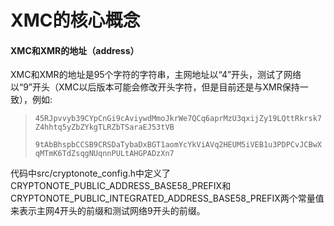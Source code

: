# XMC的核心概念

#### XMC和XMR的地址（address）

XMC和XMR的地址是95个字符的字符串，主网地址以“4”开头，测试了网络以“9”开头（XMC以后版本可能会修改开头字符，但是目前还是与XMR保持一致），例如:

> `45RJpvvyb39CYpCnGi9cAviywdMmoJkrWe7QCq6aprMzU3qxijZy19LQttRkrsk7Z4hhtq5yZbZYkgTLRZbTSaraEJ53tVB`
>
> `9tAbBhspbCCSB9CRSDaTybaDxBGT1aomYcYkViAVq2HEUM5iVEB1u3PDPCvJCBwXqMTmK6TdZsqgNUqnnPULtAHGPADzXn7`

代码中src/cryptonote\_config.h中定义了CRYPTONOTE\_PUBLIC\_ADDRESS\_BASE58\_PREFIX和CRYPTONOTE\_PUBLIC\_INTEGRATED\_ADDRESS\_BASE58\_PREFIX两个常量值来表示主网4开头的前缀和测试网络9开头的前缀。



